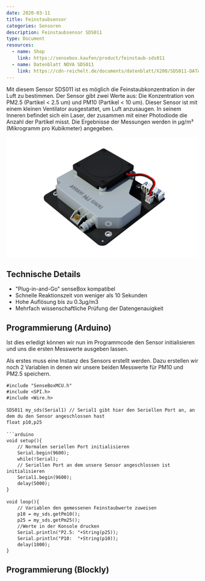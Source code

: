 ```yaml
---
date: 2020-03-11
title: Feinstaubsensor
categories: Sensoren
description: Feinstaubsensor SDS011
type: Document
resources:
  - name: Shop
    link: https://sensebox.kaufen/product/feinstaub-sds011
  - name: Datenblatt NOVA SDS011
    link: https://cdn-reichelt.de/documents/datenblatt/X200/SDS011-DATASHEET.pdf
---
```


Mit diesem Sensor SDS011 ist es möglich die Feinstaubkonzentration in der Luft zu bestimmen. Der Sensor gibt zwei Werte aus: Die Konzentration von PM2.5 (Partikel < 2.5 um) und PM10 (Partikel < 10 um). Dieser Sensor ist mit einem kleinen Ventilator ausgestattet, um Luft anzusaugen. In seinem Inneren befindet sich ein Laser, der zusammen mit einer Photodiode die Anzahl der Partikel misst. Die Ergebnisse der Messungen werden in µg/m³ (Mikrogramm pro Kubikmeter) angegeben.

![Feinstaubsensor für PM10 und PM2.5](https://github.com/sensebox/resources/raw/master/gitbook_pictures/feinstaub_top.png)

## Technische Details
* "Plug-in-and-Go" senseBox kompatibel
* Schnelle Reaktionszeit von weniger als 10 Sekunden
* Hohe Auflösung bis zu 0.3µg/m3
* Mehrfach wissenschaftliche Prüfung der Datengenauigkeit

## Programmierung (Arduino)

Ist dies erledigt können wir nun im Programmcode den Sensor initialisieren und uns die ersten Messwerte ausgeben lassen.

Als erstes muss eine Instanz des Sensors erstellt werden. Dazu erstellen wir noch 2 Variablen in denen wir unsere beiden Messwerte für PM10 und PM2.5 speichern.

```arduino
#include "SenseBoxMCU.h"
#include <SPI.h>
#include <Wire.h>

SDS011 my_sds(Serial1) // Serial1 gibt hier den Seriellen Port an, an dem du den Sensor angeschlossen hast
float p10,p25

```arduino
void setup(){
    // Normalen seriellen Port initialisieren 
    Serial.begin(9600);
    while(!Serial);
    // Seriellen Port an dem unsere Sensor angeschlossen ist initialisieren
    Serial1.begin(9600);
    delay(5000);
}

void loop(){
    // Variablen den gemessenen Feinstaubwerte zuweisen
    p10 = my_sds.getPm10();
    p25 = my_sds.getPm25();
    //Werte in der Konsole drucken
    Serial.println("P2.5: "+String(p25));
    Serial.println("P10:  "+String(p10));
    delay(1000);
}
```

## Programmierung (Blockly)

